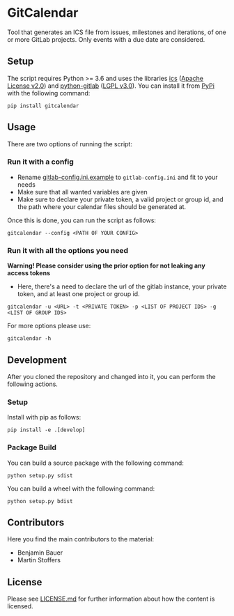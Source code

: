<!-- 
SPDX-FileCopyrightText: 2021 German Aerospace Center (DLR)

SPDX-License-Identifier: MIT
-->

# GitCalendar
Tool that generates an ICS file from issues, milestones and iterations, of one or more GitLab projects. 
Only events with a due date are considered.

## Setup
The script requires Python >= 3.6 and uses the libraries [ics](https://icspy.readthedocs.io/en/stable/) ([Apache License v2.0](LICENSES/Apache-2.0.txt)) and
[python-gitlab](https://python-gitlab.readthedocs.io/en/stable/) ([LGPL v3.0](LICENSES/LGPL-3.0-only.txt)).
You can install it from [PyPi](https://pypi.org/) with the following command:

```shell
pip install gitcalendar
```

## Usage
There are two options of running the script:

### Run it with a config 
* Rename [gitlab-config.ini.example](gitlab-config.ini.example) to `gitlab-config.ini` and fit to your needs 
* Make sure that all wanted variables are given
* Make sure to declare your private token, a valid project or group id, and the path where your calendar files should be generated at.
 
Once this is done, you can run the script as follows:

```shell
gitcalendar --config <PATH OF YOUR CONFIG>    
```

### Run it with all the options you need
**Warning! Please consider using the prior option for not leaking any access tokens**
* Here, there's a need to declare the url of the gitlab instance, your private token, and at least one project or group id.

```shell
gitcalendar -u <URL> -t <PRIVATE TOKEN> -p <LIST OF PROJECT IDS> -g <LIST OF GROUP IDS>    
```

For more options please use:

```shell
gitcalendar -h
```

## Development
After you cloned the repository and changed into it, you can
perform the following actions. 

### Setup

Install with pip as follows:

```shell
pip install -e .[develop]
```

### Package Build
You can build a source package with the following command:
```shell
python setup.py sdist
```

You can build a wheel with the following command:
```shell
python setup.py bdist
```
## Contributors

Here you find the main contributors to the material:

- Benjamin Bauer
- Martin Stoffers

## License

Please see [LICENSE.md](LICENSE.md) for further information about how the content is licensed.

